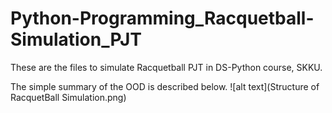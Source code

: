 # Python-Programming_Racquetball-Simulation_PJT
These are the files to simulate Racquetball PJT in DS-Python course, SKKU. 

The simple summary of the OOD is described below.
![alt text](Structure of RacquetBall Simulation.png)
